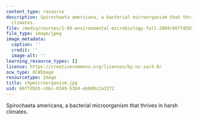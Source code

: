 ```yaml
---
content_type: resource
description: Spirochaeta americana, a bacterial microorganism that thrives in harsh
  climates.
file: /media/courses/1-89-environmental-microbiology-fall-2004/66ffd5b5c6bc034953b4eb0d9c2a3272_chpmicroorganism.jpg
file_type: image/jpeg
image_metadata:
  caption: ''
  credit: ''
  image-alt: ''
learning_resource_types: []
license: https://creativecommons.org/licenses/by-nc-sa/4.0/
ocw_type: OCWImage
resourcetype: Image
title: chpmicroorganism.jpg
uid: 66ffd5b5-c6bc-0349-53b4-eb0d9c2a3272
---
```

Spirochaeta americana, a bacterial microorganism that thrives in harsh climates.